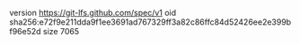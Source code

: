 version https://git-lfs.github.com/spec/v1
oid sha256:e72f9e211dda9f1ee3691ad767329ff3a82c86ffc84d52426ee2e399bf96e52d
size 7065
